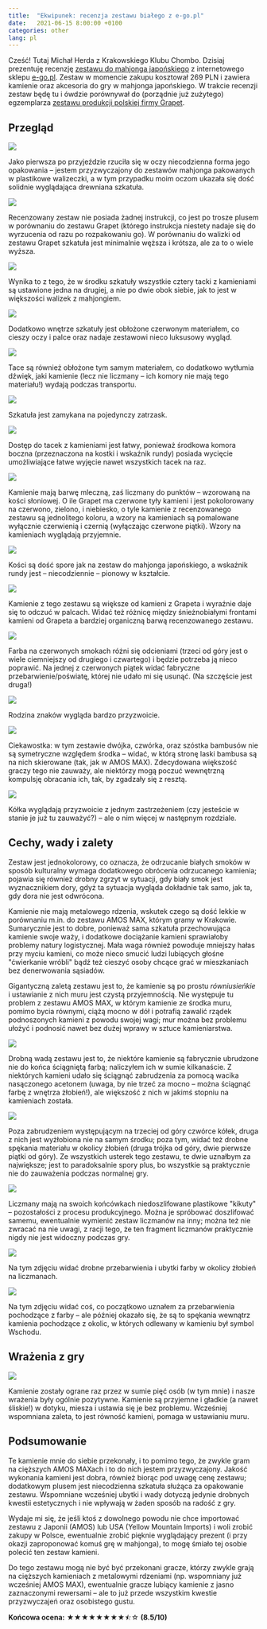 ```yaml
---
title:  "Ekwipunek: recenzja zestawu białego z e-go.pl"
date:   2021-06-15 8:00:00 +0100
categories: other
lang: pl
---
```


Cześć! Tutaj Michał Herda z Krakowskiego Klubu Chombo. Dzisiaj prezentuję recenzję [zestawu do mahjonga japońskiego](http://ponnuki.nazwa.pl/e-go/index.php?main_page=product_info&cPath=17&products_id=211) z internetowego sklepu [e-go.pl](http://e-go.pl/). Zestaw w momencie zakupu kosztował 269 PLN i zawiera kamienie oraz akcesoria do gry w mahjonga japońskiego.
W trakcie recenzji zestaw będę tu i ówdzie porównywał do (porządnie już zużytego) egzemplarza [zestawu produkcji polskiej firmy Grapet](https://www.ceneo.pl/35993142).

## Przegląd

![](/assets/images/review-e-go-white/001-001.jpg)

Jako pierwsza po przyjeździe rzuciła się w oczy niecodzienna forma jego opakowania – jestem przyzwyczajony do zestawów mahjonga pakowanych w plastikowe walizeczki, a w tym przypadku moim oczom ukazała się dość solidnie wyglądająca drewniana szkatuła.

![](/assets/images/review-e-go-white/001-002.jpg)

Recenzowany zestaw nie posiada żadnej instrukcji, co jest po trosze plusem w porównaniu do zestawu Grapet (którego instrukcja niestety nadaje się do wyrzucenia od razu po rozpakowaniu go). W porównaniu do walizki od zestawu Grapet szkatuła jest minimalnie węższa i krótsza, ale za to o wiele wyższa.

![](/assets/images/review-e-go-white/001-003.jpg)

Wynika to z tego, że w środku szkatuły wszystkie cztery tacki z kamieniami są ustawione jedna na drugiej, a nie po dwie obok siebie, jak to jest w większości walizek z mahjongiem.

![](/assets/images/review-e-go-white/001-004.jpg)

Dodatkowo wnętrze szkatuły jest obłożone czerwonym materiałem, co cieszy oczy i palce oraz nadaje zestawowi nieco luksusowy wygląd.

![](/assets/images/review-e-go-white/001-005.jpg)

Tace są również obłożone tym samym materiałem, co dodatkowo wytłumia dźwięk, jaki kamienie (lecz nie liczmany – ich komory nie mają tego materiału!) wydają podczas transportu.

![](/assets/images/review-e-go-white/001-006.jpg)

Szkatuła jest zamykana na pojedynczy zatrzask.

![](/assets/images/review-e-go-white/001-007.jpg)

Dostęp do tacek z kamieniami jest łatwy, ponieważ środkowa komora boczna (przeznaczona na kostki i wskaźnik rundy) posiada wycięcie umożliwiające łatwe wyjęcie nawet wszystkich tacek na raz.

![](/assets/images/review-e-go-white/001-008.jpg)

Kamienie mają barwę mleczną, zaś liczmany do punktów – wzorowaną na kości słoniowej. O ile Grapet ma czerwone tyły kamieni i jest pokolorowany na czerwono, zielono, i niebiesko, o tyle kamienie z recenzowanego zestawu są jednolitego koloru, a wzory na kamieniach są pomalowane wyłącznie czerwienią i czernią (wyłączając czerwone piątki). Wzory na kamieniach wyglądają przyjemnie.

![](/assets/images/review-e-go-white/001-009.jpg)

Kości są dość spore jak na zestaw do mahjonga japońskiego, a wskaźnik rundy jest – niecodziennie – pionowy w kształcie.

![](/assets/images/review-e-go-white/001-010.jpg)

Kamienie z tego zestawu są większe od kamieni z Grapeta i wyraźnie daje się to odczuć w palcach. Widać też różnicę między śnieżnobiałymi frontami kamieni od Grapeta a bardziej organiczną barwą recenzowanego zestawu.

![](/assets/images/review-e-go-white/001-011.jpg)

Farba na czerwonych smokach różni się odcieniami (trzeci od góry jest o wiele ciemniejszy od drugiego i czwartego) i będzie potrzeba ją nieco poprawić. Na jednej z czerwonych piątek widać fabryczne przebarwienie/poświatę, której nie udało mi się usunąć. (Na szczęście jest druga!)

![](/assets/images/review-e-go-white/001-012.jpg)

Rodzina znaków wygląda bardzo przyzwoicie.

![](/assets/images/review-e-go-white/001-013.jpg)

Ciekawostka: w tym zestawie dwójka, czwórka, oraz szóstka bambusów nie są symetryczne względem środka – widać, w którą stronę laski bambusa są na nich skierowane (tak, jak w AMOS MAX). Zdecydowana większość graczy tego nie zauważy, ale niektórzy mogą poczuć wewnętrzną kompulsję obracania ich, tak, by zgadzały się z resztą.

![](/assets/images/review-e-go-white/001-014.jpg)

Kółka wyglądają przyzwoicie z jednym zastrzeżeniem (czy jesteście w stanie je już tu zauważyć?) – ale o nim więcej w następnym rozdziale.

## Cechy, wady i zalety

Zestaw jest jednokolorowy, co oznacza, że odrzucanie białych smoków w sposób kulturalny wymaga dodatkowego obrócenia odrzucanego kamienia; pojawia się również drobny zgrzyt w sytuacji, gdy biały smok jest wyznacznikiem dory, gdyż ta sytuacja wygląda dokładnie tak samo, jak ta, gdy dora nie jest odwrócona.

Kamienie nie mają metalowego rdzenia, wskutek czego są dość lekkie w porównaniu m.in. do zestawu AMOS MAX, którym gramy w Krakowie. Sumarycznie jest to dobre, ponieważ sama szkatuła przechowująca kamienie swoje waży, i dodatkowe dociążanie kamieni sprawiałoby problemy natury logistycznej. Mała waga również powoduje mniejszy hałas przy myciu kamieni, co może nieco smucić ludzi lubiących głośne "ćwierkanie wróbli" bądź też cieszyć osoby chcące grać w mieszkaniach bez denerwowania sąsiadów.

Gigantyczną zaletą zestawu jest to, że kamienie są po prostu *równiusieńkie* i ustawianie z nich muru jest czystą przyjemnością. Nie występuje tu problem z zestawu AMOS MAX, w którym kamienie ze środka muru, pomimo bycia równymi, ciążą mocno w dół i potrafią zawalić rządek podnoszonych kamieni z powodu swojej wagi; mur można bez problemu ułożyć i podnosić nawet bez dużej wprawy w sztuce kamieniarstwa.

![](/assets/images/review-e-go-white/002-001.jpg)

Drobną wadą zestawu jest to, że niektóre kamienie są fabrycznie ubrudzone nie do końca ściągniętą farbą; naliczyłem ich w sumie kilkanaście. Z niektórych kamieni udało się ściągnąć zabrudzenia za pomocą wacika nasączonego acetonem (uwaga, by nie trzeć za mocno – można ściągnąć farbę z wnętrza żłobień!), ale większość z nich w jakimś stopniu na kamieniach została.

![](/assets/images/review-e-go-white/002-002.jpg)

Poza zabrudzeniem występującym na trzeciej od góry czwórce kółek, druga z nich jest wyżłobiona nie na samym środku; poza tym, widać też drobne spękania materiału w okolicy żłobień (druga trójka od góry, dwie pierwsze piątki od góry). Ze wszystkich usterek tego zestawu, te dwie uznałbym za największe; jest to paradoksalnie spory plus, bo wszystkie są praktycznie nie do zauważenia podczas normalnej gry.

![](/assets/images/review-e-go-white/002-003.jpg)

Liczmany mają na swoich końcówkach niedoszlifowane plastikowe "kikuty" – pozostałości z procesu produkcyjnego. Można je spróbować doszlifować samemu, ewentualnie wymienić zestaw liczmanów na inny; można też nie zwracać na nie uwagi, z racji tego, że ten fragment liczmanów praktycznie nigdy nie jest widoczny podczas gry.

![](/assets/images/review-e-go-white/002-004.jpg)

Na tym zdjęciu widać drobne przebarwienia i ubytki farby w okolicy żłobień na liczmanach.

![](/assets/images/review-e-go-white/002-005.jpg)

Na tym zdjęciu widać coś, co początkowo uznałem za przebarwienia pochodzące z farby – ale później okazało się, że są to spękania wewnątrz kamienia pochodzące z okolic, w których odlewany w kamieniu był symbol Wschodu.

## Wrażenia z gry

![](/assets/images/review-e-go-white/003-001.jpg)

Kamienie zostały ograne raz przez w sumie pięć osób (w tym mnie) i nasze wrażenia były ogólnie pozytywne. Kamienie są przyjemne i gładkie (a nawet śliskie!) w dotyku, miesza i ustawia się je bez problemu. Wcześniej wspomniana zaleta, to jest równość kamieni, pomaga w ustawianiu muru.

## Podsumowanie

Te kamienie mnie do siebie przekonały, i to pomimo tego, że zwykle gram na cięższych AMOS MAXach i to do nich jestem przyzwyczajony. Jakość wykonania kamieni jest dobra, również biorąc pod uwagę cenę zestawu; dodatkowym plusem jest niecodzienna szkatuła służąca za opakowanie zestawu. Wspomniane wcześniej ubytki i wady dotyczą jedynie drobnych kwestii estetycznych i nie wpływają w żaden sposób na radość z gry.

Wydaje mi się, że jeśli ktoś z dowolnego powodu nie chce importować zestawu z Japonii (AMOS) lub USA (Yellow Mountain Imports) i woli zrobić zakupy w Polsce, ewentualnie zrobić pięknie wyglądający prezent (i przy okazji zaproponować komuś grę w mahjonga), to mogę śmiało tej osobie polecić ten zestaw kamieni.

Do tego zestawu mogą nie być być przekonani gracze, którzy zwykle grają na cięższych kamieniach z metalowymi rdzeniami (np. wspomniany już wcześniej AMOS MAX), ewentualnie gracze lubiący kamienie z jasno zaznaczonymi rewersami – ale to już przede wszystkim kwestie przyzwyczajeń oraz osobistego gustu.

**Końcowa ocena:** ★★★★★★★★⯪☆ **(8.5/10)**
